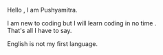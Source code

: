 Hello , I am Pushyamitra.
</p>I am new to coding but I will learn coding in no time .</br>
That's all I have to say.
</p>
English is not my first language.</br>

<!---
Goldy1940/Goldy1940 is a ✨ special ✨ repository because its `README.md` (this file) appears on your GitHub profile.
You can click the Preview link to take a look at your changes.
--->
